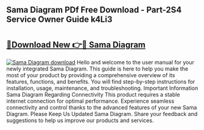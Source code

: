 ## Sama Diagram PDf Free Download - Part-2S4 Service Owner Guide k4Li3

# <h2><a href="http://dfjti4k.blite.top/?on=Sama+Diagram">🔗Download New 👉🔴 Sama Diagram</a></h2>

[![Sama Diagram download](https://i.imgur.com/lujVjoI.png)](http://dfjti4k.blite.top/?on=Sama+Diagram)
Hello and welcome to the user manual for your newly integrated Sama Diagram. This guide is here to help you make the most of your product by providing a comprehensive overview of its features, functions, and benefits. You will find step-by-step instructions for installation, usage, maintenance, and troubleshooting. Important Information Sama Diagram Regarding Connectivity This product requires a stable internet connection for optimal performance. Experience seamless connectivity and control thanks to the advanced features of your new Sama Diagram. Please Keep Us Updated Sama Diagram. Share your feedback and suggestions to help us improve our products and services.
